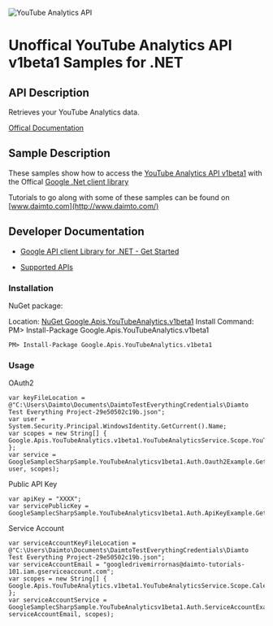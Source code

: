 ﻿![YouTube Analytics API](https://www.google.com/images/icons/product/youtube-32.png)

# Unoffical YouTube Analytics API v1beta1 Samples for .NET  

## API Description

Retrieves your YouTube Analytics data.

[Offical Documentation](http://developers.google.com/youtube/analytics/)

## Sample Description

These samples show how to access the [YouTube Analytics API v1beta1](http://developers.google.com/youtube/analytics/) with the Offical [Google .Net client library](https://github.com/google/google-api-dotnet-client)

Tutorials to go along with some of these samples can be found on [www.daimto.com](http://www.daimto.com/)

## Developer Documentation

* [Google API client Library for .NET - Get Started](https://developers.google.com/api-client-library/dotnet/get_started)

* [Supported APIs](https://developers.google.com/api-client-library/dotnet/apis/)

### Installation

NuGet package:

Location: [NuGet Google.Apis.YouTubeAnalytics.v1beta1](https://www.nuget.org/packages/Google.Apis.YouTubeAnalytics.v1beta1)
Install Command: PM>  Install-Package Google.Apis.YouTubeAnalytics.v1beta1

```
PM> Install-Package Google.Apis.YouTubeAnalytics.v1beta1
```

### Usage

OAuth2
```
var keyFileLocation = @"C:\Users\Daimto\Documents\DaimtoTestEverythingCredentials\Diamto Test Everything Project-29e50502c19b.json";
var user = System.Security.Principal.WindowsIdentity.GetCurrent().Name;
var scopes = new String[] { Google.Apis.YouTubeAnalytics.v1beta1.YouTubeAnalyticsService.Scope.YouTubeAnalyticsReadonly };
var service = GoogleSamplecSharpSample.YouTubeAnalyticsv1beta1.Auth.Oauth2Example.GetYouTubeAnalyticsService(keyFileLocation, user, scopes);
```

Public API Key

```
var apiKey = "XXXX";
var servicePublicKey = GoogleSamplecSharpSample.YouTubeAnalyticsv1beta1.Auth.ApiKeyExample.GetService(apiKey);
```

Service Account
```
var serviceAccountKeyFileLocation = @"C:\Users\Daimto\Documents\DaimtoTestEverythingCredentials\Diamto Test Everything Project-29e50502c19b.json";
var serviceAccountEmail = "googledrivemirrornas@daimto-tutorials-101.iam.gserviceaccount.com";
var scopes = new String[] { Google.Apis.YouTubeAnalytics.v1beta1.YouTubeAnalyticsService.Scope.Calendar };            
var serviceAccountService = GoogleSamplecSharpSample.YouTubeAnalyticsv1beta1.Auth.ServiceAccountExample.AuthenticateServiceAccount(serviceAccountKeyFileLocation, serviceAccountEmail, scopes);
```
